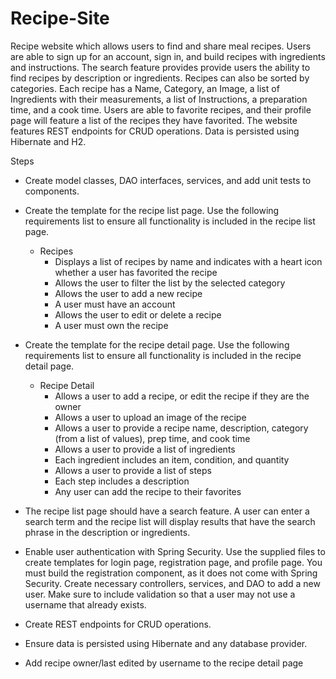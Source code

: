 # Recipe-Site

Recipe website which allows users to find and share meal recipes. Users are able to sign up for an account, sign in, and build recipes with ingredients and instructions. The search feature provides provide users the ability to find recipes by description or ingredients. Recipes can also be sorted by categories. Each recipe has a Name, Category, an Image, a list of Ingredients with their measurements, a list of Instructions, a preparation time, and a cook time. Users are able to favorite recipes, and their profile page will feature a list of the recipes they have favorited. The website features REST endpoints for CRUD operations. Data is persisted using Hibernate and H2.

Steps

- Create model classes, DAO interfaces, services, and add unit tests to components.
- Create the template for the recipe list page. Use the following requirements list to ensure all functionality is included in the recipe list page.
  - Recipes
    - Displays a list of recipes by name and indicates with a heart icon whether a user has favorited the recipe
    - Allows the user to filter the list by the selected category
    - Allows the user to add a new recipe
    - A user must have an account
    - Allows the user to edit or delete a recipe
    - A user must own the recipe
- Create the template for the recipe detail page. Use the following requirements list to ensure all functionality is included in the recipe detail page.
  - Recipe Detail
    - Allows a user to add a recipe, or edit the recipe if they are the owner
    - Allows a user to upload an image of the recipe
    - Allows a user to provide a recipe name, description, category (from a list of values), prep time, and cook time
    - Allows a user to provide a list of ingredients
    - Each ingredient includes an item, condition, and quantity
    - Allows a user to provide a list of steps
    - Each step includes a description
    - Any user can add the recipe to their favorites
- The recipe list page should have a search feature. A user can enter a search term and the recipe list will display results that have the search phrase in the description or ingredients.
- Enable user authentication with Spring Security. Use the supplied files to create templates for login page, registration page, and profile page. You must build the registration component, as it does not come with Spring Security. Create necessary controllers, services, and DAO to add a new user. Make sure to include validation so that a user may not use a username that already exists.
- Create REST endpoints for CRUD operations.
- Ensure data is persisted using Hibernate and any database provider.

- Add recipe owner/last edited by username to the recipe detail page
